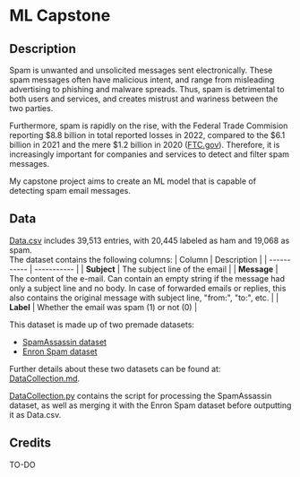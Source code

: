 # ML Capstone

## Description

Spam is unwanted and unsolicited messages sent electronically. These spam messages often have malicious intent, and range from misleading advertising to phishing and malware spreads. Thus, spam is detrimental to both users and services, and creates mistrust and wariness between the two parties. 

Furthermore, spam is rapidly on the rise, with the Federal Trade Commision reporting $8.8 billion in total reported losses in 2022, compared to the $6.1 billion in 2021 and the mere $1.2 billion in 2020 ([FTC.gov](https://www.ftc.gov/business-guidance/blog/2023/02/ftc-crunches-2022-numbers-see-where-scammers-continue-crunch-consumers)). Therefore, it is increasingly important for companies and services to detect and filter spam messages. 

My capstone project aims to create an ML model that is capable of detecting spam email messages.  

## Data

[Data.csv](https://github.com/anastasiaarsky/ML_Capstone/blob/main/Data.csv) includes 39,513 entries, with 20,445 labeled as ham and 19,068 as spam.    
The dataset contains the following columns:
| Column      | Description |
| ----------- | ----------- |
| **Subject**      | The subject line of the email        |
| **Message**   | The content of the e-mail. Can contain an empty string if the message had only a subject line and no body. In case of forwarded emails or replies, this also contains the original message with subject line, "from:", "to:", etc.        |
| **Label**   | Whether the email was spam (1) or not (0)          |
 
This dataset is made up of two premade datasets: 
- [SpamAssassin dataset](https://spamassassin.apache.org/old/publiccorpus/)
- [Enron Spam dataset](https://www2.aueb.gr/users/ion/data/enron-spam/)   

Further details about these two datasets can be found at: [DataCollection.md](https://github.com/anastasiaarsky/ML_Capstone/blob/main/DataCollection.md).

[DataCollection.py](https://github.com/anastasiaarsky/ML_Capstone/blob/main/DataCollection.py) contains the script for processing the SpamAssassin dataset, as well as merging it with the Enron Spam dataset before outputting it as Data.csv.   

## Credits

TO-DO
